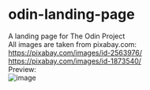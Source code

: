 # odin-landing-page
A landing page for The Odin Project  
All images are taken from pixabay.com:  
https://pixabay.com/images/id-2563976/  
https://pixabay.com/images/id-1873540/  
Preview:  
![image](https://user-images.githubusercontent.com/64977918/235359459-910e4a22-ea9d-4d2b-9a5f-ebb26c6ebb9f.png)
